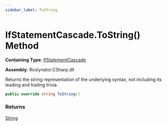 ```yaml
---
sidebar_label: ToString
---
```


# IfStatementCascade\.ToString\(\) Method

**Containing Type**: [IfStatementCascade](../index.md)

**Assembly**: Roslynator\.CSharp\.dll

  
Returns the string representation of the underlying syntax, not including its leading and trailing trivia\.

```csharp
public override string ToString()
```

### Returns

[String](https://docs.microsoft.com/en-us/dotnet/api/system.string)

